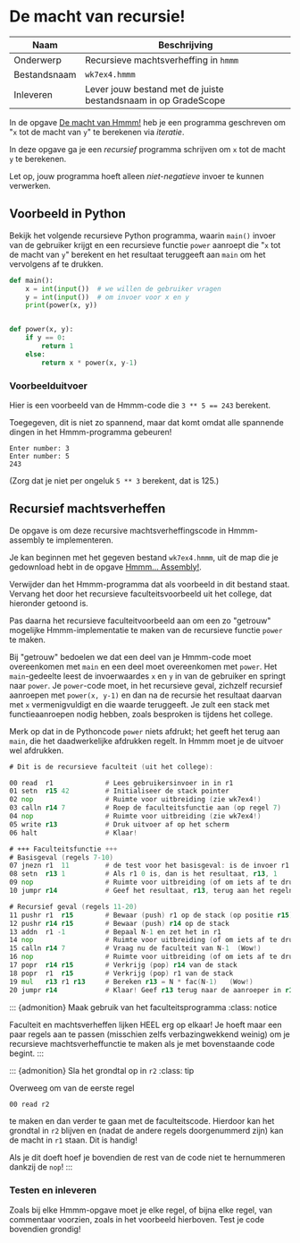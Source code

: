 # De macht van recursie!

| Naam         | Beschrijving                                                   |
|--------------|----------------------------------------------------------------|
| Onderwerp    | Recursieve machtsverheffing in `hmmm`                          |
| Bestandsnaam | `wk7ex4.hmmm`                                                  |
| Inleveren    | Lever jouw bestand met de juiste bestandsnaam in op GradeScope |

In de opgave [De macht van Hmmm!](macht_van_hmmm) heb je een programma geschreven om "`x` tot de macht van `y`" te berekenen via *iteratie*.

In deze opgave ga je een *recursief* programma schrijven om `x` tot de macht `y` te berekenen.

Let op, jouw programma hoeft alleen *niet-negatieve* invoer te kunnen verwerken.

## Voorbeeld in Python

Bekijk het volgende recursieve Python programma, waarin `main()` invoer van de gebruiker krijgt en een recursieve functie `power` aanroept die "`x` tot de macht van `y`" berekent en het resultaat teruggeeft aan `main` om het vervolgens af te drukken.

```python
def main():
    x = int(input())  # we willen de gebruiker vragen
    y = int(input())  # om invoer voor x en y
    print(power(x, y))


def power(x, y):
    if y == 0:
        return 1
    else:
        return x * power(x, y-1)
```

### Voorbeelduitvoer

Hier is een voorbeeld van de Hmmm-code die `3 ** 5 == 243` berekent.

Toegegeven, dit is niet zo spannend, maar dat komt omdat alle spannende dingen in het Hmmm-programma gebeuren!

```console
Enter number: 3
Enter number: 5
243
```

(Zorg dat je niet per ongeluk `5 ** 3` berekent, dat is 125.)

## Recursief machtsverheffen

De opgave is om deze recursive machtsverheffingscode in Hmmm-assembly te implementeren.

Je kan beginnen met het gegeven bestand `wk7ex4.hmmm`, uit de map die je gedownload hebt in de opgave [Hmmm... Assembly!](hmmm_assembly).

Verwijder dan het Hmmm-programma dat als voorbeeld in dit bestand staat. Vervang het door het recursieve faculteitsvoorbeeld uit het college, dat hieronder getoond is.

Pas daarna het recursieve faculteitvoorbeeld aan om een zo "getrouw" mogelijke Hmmm-implementatie te maken van de recursieve functie `power` te maken.

Bij "getrouw" bedoelen we dat een deel van je Hmmm-code moet overeenkomen met `main` en een deel moet overeenkomen met `power`. Het `main`-gedeelte leest de invoerwaardes `x` en `y` in van de gebruiker en springt naar `power`. Je `power`-code moet, in het recursieve geval, zichzelf recursief aanroepen met `power(x, y-1)` en dan na de recursie het resultaat
daarvan met `x` vermenigvuldigt en die waarde teruggeeft. Je zult een stack met functieaanroepen nodig hebben, zoals besproken is tijdens het college.

Merk op dat in de Pythoncode `power` niets afdrukt; het geeft het terug aan `main`, die het daadwerkelijke afdrukken regelt. In Hmmm moet je de uitvoer wel afdrukken.

```asm
# Dit is de recursieve faculteit (uit het college):

00 read  r1             # Lees gebruikersinvoer in in r1
01 setn  r15 42         # Initialiseer de stack pointer
02 nop                  # Ruimte voor uitbreiding (zie wk7ex4!)
03 calln r14 7          # Roep de faculteitsfunctie aan (op regel 7)
04 nop                  # Ruimte voor uitbreiding (zie wk7ex4!)
05 write r13            # Druk uitvoer af op het scherm
06 halt                 # Klaar!

# +++ Faculteitsfunctie +++
# Basisgeval (regels 7-10)
07 jnezn r1  11         # de test voor het basisgeval: is de invoer r1 != 0 ?
08 setn  r13 1          # Als r1 0 is, dan is het resultaat, r13, 1
09 nop                  # Ruimte voor uitbreiding (of om iets af te drukken!)
10 jumpr r14            # Geef het resultaat, r13, terug aan het regelnummer in r14

# Recursief geval (regels 11-20)
11 pushr r1  r15        # Bewaar (push) r1 op de stack (op positie r15)
12 pushr r14 r15        # Bewaar (push) r14 op de stack
13 addn  r1 -1          # Bepaal N-1 en zet het in r1
14 nop                  # Ruimte voor uitbreiding (of om iets af te drukken!)
15 calln r14 7          # Vraag nu de faculteit van N-1  (Wow!)
16 nop                  # Ruimte voor uitbreiding (of om iets af te drukken!)
17 popr  r14 r15        # Verkrijg (pop) r14 van de stack
18 popr  r1  r15        # Verkrijg (pop) r1 van de stack
19 mul   r13 r1 r13     # Bereken r13 = N * fac(N-1)   (Wow!)
20 jumpr r14            # Klaar! Geef r13 terug naar de aanroeper in r14
```

::: {admonition} Maak gebruik van het faculteitsprogramma
:class: notice

Faculteit en machtsverheffen lijken HEEL erg op elkaar! Je hoeft maar een paar regels aan te passen (misschien zelfs verbazingwekkend weinig) om je recursieve machtsverheffunctie te maken als je met bovenstaande code begint.
:::

::: {admonition} Sla het grondtal op in `r2`
:class: tip

Overweeg om van de eerste regel

```asm
00 read r2
```

te maken en dan verder te gaan met de faculteitscode. Hierdoor kan het grondtal in `r2` blijven en (nadat de andere regels doorgenummerd zijn) kan de macht in `r1` staan. Dit is handig!

Als je dit doeft hoef je bovendien de rest van de code niet te hernummeren dankzij de `nop`!
:::

### Testen en inleveren

Zoals bij elke Hmmm-opgave moet je elke regel, of bijna elke regel, van commentaar voorzien, zoals in het voorbeeld hierboven. Test je code bovendien grondig!